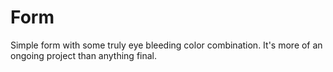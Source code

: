 # Form 
Simple form with some truly eye bleeding color combination. It's more of an ongoing project than anything final.
